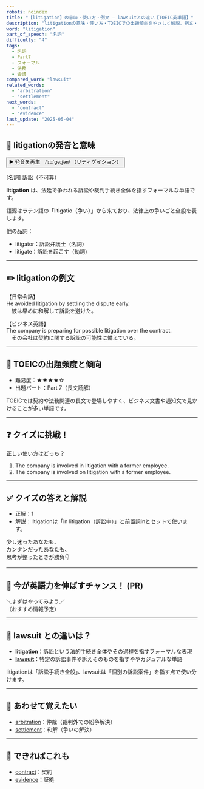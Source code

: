 ```yaml
---
robots: noindex
title: "【litigation】の意味・使い方・例文 ― lawsuitとの違い【TOEIC英単語】"
description: "litigationの意味・使い方・TOEICでの出題傾向をやさしく解説。例文・クイズ付きでlawsuitとの違いもわかりやすく学べます。"
word: "litigation"
part_of_speech: "名詞"
difficulty: "4"
tags:
  - 名詞
  - Part7
  - フォーマル
  - 法務
  - 会議
compared_word: "lawsuit"
related_words:
  - "arbitration"
  - "settlement"
next_words:
  - "contract"
  - "evidence"
last_update: "2025-05-04"
---
```


## 🔰 litigationの発音と意味

<button class="play-audio" onclick="playTTS('litigation')">
  <span class="play-audio-main">
    ▶️ 発音を再生　/lɪtɪˈɡeɪʃən/
  </span>
  <span class="play-audio-sub">
    （リティゲイション）
  </span>
</button>

[名詞] 訴訟（不可算）

**litigation** は、法廷で争われる訴訟や裁判手続き全体を指すフォーマルな単語です。

語源はラテン語の「litigatio（争い）」から来ており、法律上の争いごと全般を表します。

他の品詞：  
- litigator：訴訟弁護士（名詞）
- litigate：訴訟を起こす（動詞）

---

## ✏️ litigationの例文

【日常会話】  
He avoided litigation by settling the dispute early.  
　彼は早めに和解して訴訟を避けた。

【ビジネス英語】  
The company is preparing for possible litigation over the contract.  
　その会社は契約に関する訴訟の可能性に備えている。

---

## 🎯 TOEICの出題頻度と傾向

- 難易度：★★★★☆
- 出題パート：Part 7（長文読解）

TOEICでは契約や法務関連の長文で登場しやすく、ビジネス文書や通知文で見かけることが多い単語です。

---

## ❓ クイズに挑戦！

正しい使い方はどっち？

1. The company is involved in litigation with a former employee.  
2. The company is involved on litigation with a former employee.

---

## ✅ クイズの答えと解説

- 正解：**1**
- 解説：litigationは「in litigation（訴訟中）」と前置詞inとセットで使います。

少し迷ったあなたも、  
カンタンだったあなたも、  
思考が整ったときが勝負👇️

---

## 🚀 今が英語力を伸ばすチャンス！ (PR)

<div class="info-center">
＼まずはやってみよう／<br>  
（おすすめ情報予定）
</div>

---

## 🤔  lawsuit との違いは？

- **litigation**：訴訟という法的手続き全体やその過程を指すフォーマルな表現
- **[lawsuit](/lawsuit)**：特定の訴訟事件や訴えそのものを指すややカジュアルな単語

litigationは「訴訟手続き全般」、lawsuitは「個別の訴訟案件」を指す点で使い分けます。

---

## 🧩 あわせて覚えたい

- [arbitration](/arbitration)：仲裁（裁判外での紛争解決）
- [settlement](/settlement)：和解（争いの解決）

---

## 📖 できればこれも

- [contract](/contract)：契約
- [evidence](/evidence)：証拠

<!-- cvid: aid33_bid08 -->
